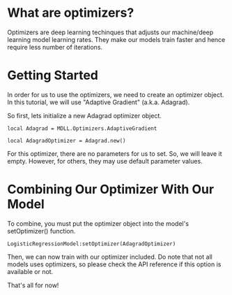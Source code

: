 # What are optimizers?

Optimizers are deep learning techinques that adjusts our machine/deep learning model learning rates. They make our models train faster and hence require less number of iterations.

# Getting Started

In order for us to use the optimizers, we need to create an optimizer object. In this tutorial, we will use "Adaptive Gradient" (a.k.a. Adagrad).

So first, lets initialize a new Adagrad optimizer object.

```
local Adagrad = MDLL.Optimizers.AdaptiveGradient

local AdagradOptimizer = Adagrad.new()
```

For this optimizer, there are no parameters for us to set. So, we will leave it empty. However, for others, they may use default parameter values.

# Combining Our Optimizer With Our Model

To combine, you must put the optimizer object into the model's setOptimizer() function.

```
LogisticRegressionModel:setOptimizer(AdagradOptimizer)
```

Then, we can now train with our optimizer included. Do note that not all models uses optimizers, so please check the API reference if this option is available or not.

That's all for now!
